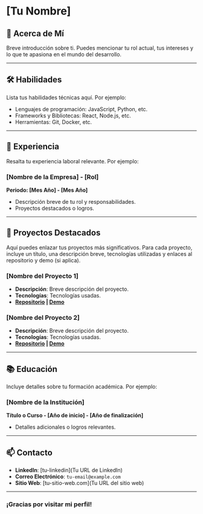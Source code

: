 # [Tu Nombre]

## 👋 Acerca de Mí
Breve introducción sobre ti. Puedes mencionar tu rol actual, tus intereses y lo que te apasiona en el mundo del desarrollo.

---

## 🛠 Habilidades
Lista tus habilidades técnicas aquí. Por ejemplo:
- Lenguajes de programación: JavaScript, Python, etc.
- Frameworks y Bibliotecas: React, Node.js, etc.
- Herramientas: Git, Docker, etc.

---

## 💼 Experiencia
Resalta tu experiencia laboral relevante. Por ejemplo:

### [Nombre de la Empresa] - [Rol]
**Periodo: [Mes Año] - [Mes Año]**
- Descripción breve de tu rol y responsabilidades.
- Proyectos destacados o logros.

---

## 🌟 Proyectos Destacados
Aquí puedes enlazar tus proyectos más significativos. Para cada proyecto, incluye un título, una descripción breve, tecnologías utilizadas y enlaces al repositorio y demo (si aplica).

### [Nombre del Proyecto 1]
- **Descripción**: Breve descripción del proyecto.
- **Tecnologías**: Tecnologías usadas.
- **[Repositorio](link-al-repo) | [Demo](link-al-demo)**

### [Nombre del Proyecto 2]
- **Descripción**: Breve descripción del proyecto.
- **Tecnologías**: Tecnologías usadas.
- **[Repositorio](link-al-repo) | [Demo](link-al-demo)**

---

## 📚 Educación
Incluye detalles sobre tu formación académica. Por ejemplo:

### [Nombre de la Institución]
**Título o Curso - [Año de inicio] - [Año de finalización]**
- Detalles adicionales o logros relevantes.

---

## 📫 Contacto
- **LinkedIn**: [tu-linkedin](Tu URL de LinkedIn)
- **Correo Electrónico**: `tu-email@example.com`
- **Sitio Web**: [tu-sitio-web.com](Tu URL del sitio web)

---

### ¡Gracias por visitar mi perfil!
